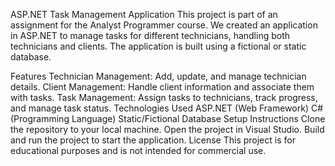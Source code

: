 ASP.NET Task Management Application
This project is part of an assignment for the Analyst Programmer course. We created an application in ASP.NET to manage tasks for different technicians, handling both technicians and clients. The application is built using a fictional or static database.

Features
Technician Management: Add, update, and manage technician details.
Client Management: Handle client information and associate them with tasks.
Task Management: Assign tasks to technicians, track progress, and manage task status.
Technologies Used
ASP.NET (Web Framework)
C# (Programming Language)
Static/Fictional Database
Setup Instructions
Clone the repository to your local machine.
Open the project in Visual Studio.
Build and run the project to start the application.
License
This project is for educational purposes and is not intended for commercial use.
